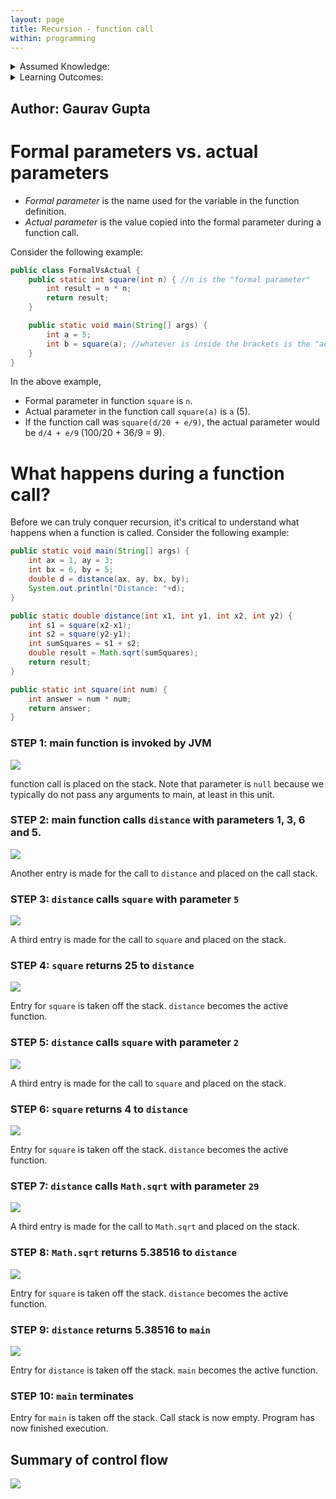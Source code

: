 ```yaml
---
layout: page
title: Recursion - function call
within: programming
---
```


<details class="prereq" markdown="1"><summary>Assumed Knowledge:</summary>

  * [Functions](./functions)

</details>

<details class="outcomes" markdown="1"><summary>Learning Outcomes:</summary>

  * Better understand the concept of parameter passing.
  * Familiarize yourself with standard terminology - *formal paramters* vs. *actual parameters*.
  * Understand the control flow and memory transactions during a function call.
  * Understand the concept of *Call Stack*.

</details>

## Author: Gaurav Gupta

# Formal parameters vs. actual parameters

- *Formal parameter* is the name used for the variable in the function definition.
- *Actual parameter* is the value copied into the formal parameter during a function call.

Consider the following example:

```java
public class FormalVsActual {
	public static int square(int n) { //n is the "formal parameter"
		int result = n * n;
		return result;
	}

	public static void main(String[] args) {
		int a = 5;
		int b = square(a); //whatever is inside the brackets is the "actual parameter"
	}
}
```

In the above example,

- Formal parameter in function `square` is `n`.
- Actual parameter in the function call `square(a)` is `a` (5).
- If the function call was `square(d/20 + e/9)`, the actual parameter would be `d/4 + e/9` (100/20 + 36/9 = 9).

# What happens during a function call?

Before we can truly conquer recursion, it's critical to understand what happens when a function is called. Consider the following example:

```java
public static void main(String[] args) {
	int ax = 1, ay = 3;
	int bx = 6, by = 5;
	double d = distance(ax, ay, bx, by);
	System.out.println("Distance: "+d);
}

public static double distance(int x1, int y1, int x2, int y2) {
	int s1 = square(x2-x1);
	int s2 = square(y2-y1);
	int sumSquares = s1 + s2;
	double result = Math.sqrt(sumSquares);
	return result;
}

public static int square(int num) {
	int answer = num * num;
	return answer;
}
```

### STEP 1: main function is invoked by JVM

![](./fig/04-recursion/callStack1.png)

function call is placed on the stack. Note that parameter is `null` because we typically do not pass any arguments to main, at least in this unit.

### STEP 2: main function calls `distance` with parameters 1, 3, 6 and 5.

![](./fig/04-recursion/callStack2.png)

Another entry is made for the call to `distance` and placed on the call stack.

### STEP 3: `distance` calls `square` with parameter `5`

![](./fig/04-recursion/callStack3.png)

A third entry is made for the call to `square` and placed on the stack.

### STEP 4: `square` returns 25 to `distance`

![](./fig/04-recursion/callStack4.png)

Entry for `square` is taken off the stack. `distance` becomes the active function.

### STEP 5: `distance` calls `square` with parameter `2`

![](./fig/04-recursion/callStack5.png)

A third entry is made for the call to `square` and placed on the stack.

### STEP 6: `square` returns 4 to `distance`

![](./fig/04-recursion/callStack6.png)

Entry for `square` is taken off the stack. `distance` becomes the active function.

### STEP 7: `distance` calls `Math.sqrt` with parameter `29`

![](./fig/04-recursion/callStack7.png)

A third entry is made for the call to `Math.sqrt` and placed on the stack.

### STEP 8: `Math.sqrt` returns 5.38516 to `distance`

![](./fig/04-recursion/callStack8.png)

Entry for `square` is taken off the stack. `distance` becomes the active function.

### STEP 9: `distance` returns 5.38516 to `main`

![](./fig/04-recursion/callStack9.png)

Entry for `distance` is taken off the stack. `main` becomes the active function.

### STEP 10: `main` terminates

Entry for `main` is taken off the stack. Call stack is now empty. Program has now finished execution.

## Summary of control flow

![](./fig/04-recursion/controlFlow.png)
<!--<iframe src="https://giphy.com/embed/Az1CJ2MEjmsp2" width="480" height="221" frameBorder="0" class="giphy-embed" allowFullScreen></iframe><p><a href="https://giphy.com/gifs/bare-barren-Az1CJ2MEjmsp2">via GIPHY</a></p>-->
